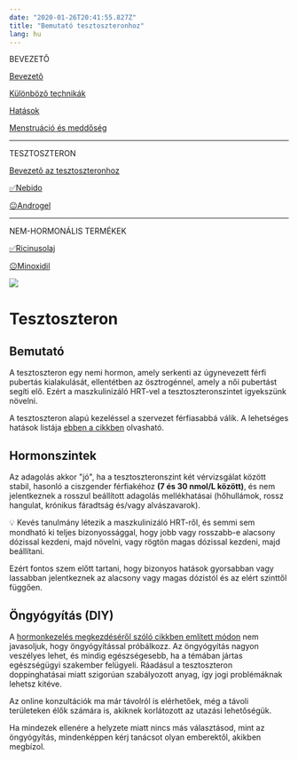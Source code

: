 ```yaml
---
date: "2020-01-26T20:41:55.827Z"
title: "Bemutató tesztoszteronhoz"
lang: hu
---
```


<div class="floating-columns">

<div class="floating-bar">

BEVEZETÕ

[Bevezetõ](/#/entry?id=maszkulinizalo-hormonterapia)

[Különbözõ technikák](/#/entry?id=maszkulinizalo-hormonterapia-technikak)

[Hatások](/#/entry?id=maszkulinizalo-hormonterapia-hatasok)


[Menstruáció és meddőség](/#/entry?id=maszkulinizalo-hormonterapia-menstruacio-meddoseg)

<hr />

TESZTOSZTERON

[Bevezetõ az tesztoszteronhoz](/#/entry?id=tesztoszteron)

[✅Nebido](/#/entry?id=nebido)

[😐Androgel](/#/entry?id=androgel)

<hr />

NEM-HORMONÁLIS TERMÉKEK

[✅Ricinusolaj](/#/entry?id=ricinusolaj)

[😐Minoxidil](/#/entry?id=minoxidil)

</div>

<div class="wiki-content">

<div class="header-image"><img src="assets/images/undraw_medical_care.svg" /></div>

# Tesztoszteron

## Bemutató

A tesztoszteron egy nemi hormon, amely serkenti az úgynevezett férfi pubertás kialakulását, ellentétben az ösztrogénnel, amely a női pubertást segíti elő. Ezért a maszkulinizáló HRT-vel a tesztoszteronszintet igyekszünk növelni. 

A tesztoszteron alapú kezeléssel a szervezet férfiasabbá válik. A lehetséges hatások listája [ebben a cikkben](/#/entry?id=maszkulinizalo-hormonterapia-hatasok) olvasható.

## Hormonszintek

Az adagolás akkor "jó", ha a tesztoszteronszint két vérvizsgálat között stabil, hasonló a ciszgender férfiakéhoz **(7 és 30 nmol/L között)**, és nem jelentkeznek a rosszul beállított adagolás mellékhatásai (hőhullámok, rossz hangulat, krónikus fáradtság és/vagy alvászavarok).

<div class="infobox info">

💡 Kevés tanulmány létezik a maszkulinizáló HRT-ről, és semmi sem mondható ki teljes bizonyossággal, hogy jobb vagy rosszabb-e alacsony dózissal kezdeni, majd növelni, vagy rögtön magas dózissal kezdeni, majd beállítani.

</div>

Ezért fontos szem előtt tartani, hogy bizonyos hatások gyorsabban vagy lassabban jelentkeznek az alacsony vagy magas dózistól és az elért szinttől függően.

## Öngyógyítás (DIY)

A [hormonkezelés megkezdéséről szóló cikkben említett módon](/#/entry?id=hormonterapia-elkezdese) nem javasoljuk, hogy öngyógyítással próbálkozz. Az öngyógyítás nagyon veszélyes lehet, és mindig egészségesebb, ha a témában jártas egészségügyi szakember felügyeli. Ráadásul a tesztoszteron doppinghatásai miatt szigorúan szabályozott anyag, így jogi problémáknak lehetsz kitéve.

Az online konzultációk ma már távolról is elérhetőek, még a távoli területeken élők számára is, akiknek korlátozott az utazási lehetőségük.

Ha mindezek ellenére a helyzete miatt nincs más választásod, mint az öngyógyítás, mindenképpen kérj tanácsot olyan emberektől, akikben megbízol.

</div>
